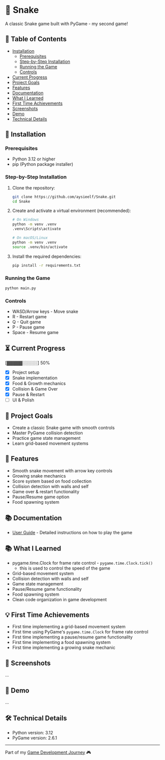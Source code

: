 # 🐍 Snake

A classic Snake game built with PyGame - my second game!

## 📑 Table of Contents
- [Installation](#-installation)
  - [Prerequisites](#prerequisites)
  - [Step-by-Step Installation](#step-by-step-installation)
  - [Running the Game](#running-the-game)
  - [Controls](#controls)
- [Current Progress](#-current-progress)
- [Project Goals](#-project-goals)
- [Features](#-features)
- [Documentation](#-documentation)
- [What I Learned](#-what-i-learned)
- [First Time Achievements](#-first-time-achievements)
- [Screenshots](#-screenshots)
- [Demo](#-demo)
- [Technical Details](#-technical-details)

## 🚀 Installation

### Prerequisites
- Python 3.12 or higher
- pip (Python package installer)

### Step-by-Step Installation
1. Clone the repository:
   ```bash
   git clone https://github.com/aysieelf/Snake.git
   cd Snake
   ```

2. Create and activate a virtual environment (recommended):
   ```bash
   # On Windows
   python -m venv .venv
   .venv\Scripts\activate

   # On macOS/Linux
   python -m venv .venv
   source .venv/bin/activate
   ```

3. Install the required dependencies:
   ```bash
   pip install -r requirements.txt
   ```

### Running the Game
```bash
python main.py
```

### Controls
- WASD/Arrow keys - Move snake
- R - Restart game
- Q - Quit game
- P - Pause game
- Space - Resume game

## ⏳ Current Progress
[▓▓▓▓▓░░░░░] 50%

- [x] Project setup
- [x] Snake implementation
- [x] Food & Growth mechanics
- [x] Collision & Game Over
- [x] Pause & Restart
- [ ] UI & Polish

## 🎯 Project Goals
- Create a classic Snake game with smooth controls
- Master PyGame collision detection
- Practice game state management
- Learn grid-based movement systems

## 🚀 Features
- Smooth snake movement with arrow key controls
- Growing snake mechanics
- Score system based on food collection
- Collision detection with walls and self
- Game over & restart functionality
- Pause/Resume game option
- Food spawning system

## 📚 Documentation
- [User Guide](docs/user-guide.md) - Detailed instructions on how to play the game

## 📚 What I Learned
- pygame.time.Clock for frame rate control - `pygame.time.Clock.tick()`
  - this is used to control the speed of the game
- Grid-based movement system
- Collision detection with walls and self
- Game state management
- Pause/Resume game functionality
- Food spawning system
- Clean code organization in game development

## 💡 First Time Achievements
- First time implementing a grid-based movement system
- First time using PyGame's `pygame.time.Clock` for frame rate control
- First time implementing a pause/resume game functionality
- First time implementing a food spawning system
- First time implementing a growing snake mechanic

## 📸 Screenshots
...

## 🎥 Demo
...

## 🛠️ Technical Details
- Python version: 3.12
- PyGame version: 2.6.1

---
Part of my [Game Development Journey](https://github.com/aysieelf/Game-Dev-Journey) 🎮
